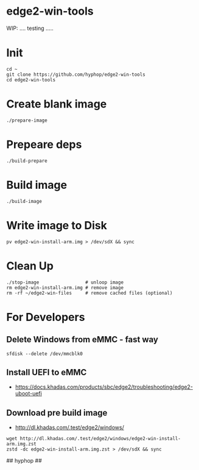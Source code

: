 # edge2-win-tools

WIP: .... testing .....

# Init

    cd ~
    git clone https://github.com/hyphop/edge2-win-tools
    cd edge2-win-tools

# Create blank image

    ./prepare-image

# Prepeare deps

    ./build-prepare

# Build image

    ./build-image

# Write image to Disk

    pv edge2-win-install-arm.img > /dev/sdX && sync

# Clean Up

    ./stop-image                 # unloop image
    rm edge2-win-install-arm.img # remove image
    rm -rf ~/edge2-win-files     # remove cached files (optional)

# For Developers

## Delete Windows from eMMC - fast way

    sfdisk --delete /dev/mmcblk0

## Install UEFI to eMMC

+ https://docs.khadas.com/products/sbc/edge2/troubleshooting/edge2-uboot-uefi

## Download pre build image

+ http://dl.khadas.com/.test/edge2/windows/

```
wget http://dl.khadas.com/.test/edge2/windows/edge2-win-install-arm.img.zst
zstd -dc edge2-win-install-arm.img.zst > /dev/sdX && sync
```

\#\# hyphop \#\#

